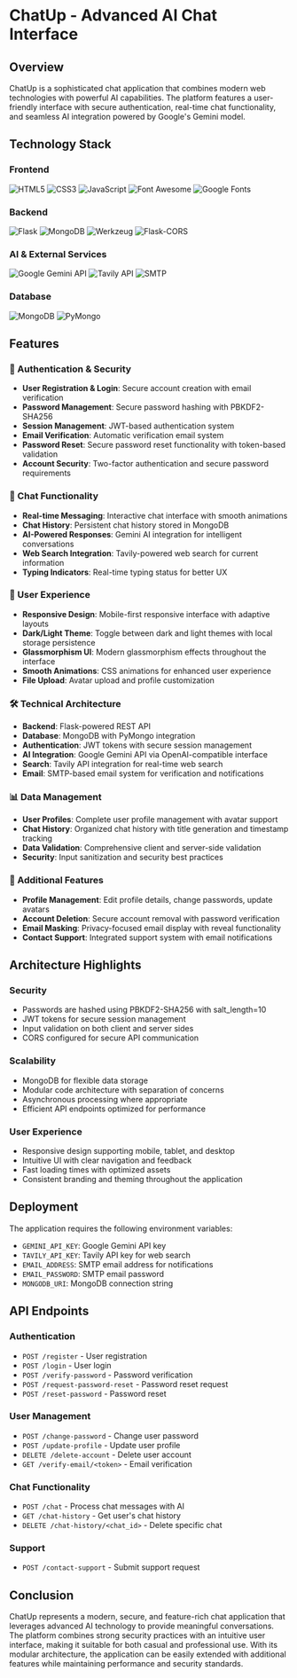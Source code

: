 # ChatUp - Advanced AI Chat Interface

## Overview
ChatUp is a sophisticated chat application that combines modern web technologies with powerful AI capabilities. The platform features a user-friendly interface with secure authentication, real-time chat functionality, and seamless AI integration powered by Google's Gemini model.

## Technology Stack

### Frontend  
![HTML5](https://img.shields.io/badge/HTML5-E34F26?logo=html5&logoColor=white&style=flat)  ![CSS3](https://img.shields.io/badge/CSS3-1572B6?logo=css3&logoColor=white&style=flat)  ![JavaScript](https://img.shields.io/badge/JavaScript-F7DF1E?logo=javascript&logoColor=black&style=flat)  ![Font Awesome](https://img.shields.io/badge/Font_Awesome-528DD7?logo=fontawesome&logoColor=white&style=flat)  ![Google Fonts](https://img.shields.io/badge/Google%20Fonts-4285F4?logo=google&logoColor=white&style=flat)  

### Backend  
![Flask](https://img.shields.io/badge/Flask-000000?logo=flask&logoColor=white&style=flat)  ![MongoDB](https://img.shields.io/badge/MongoDB-47A248?logo=mongodb&logoColor=white&style=flat)  ![Werkzeug](https://img.shields.io/badge/Werkzeug-005F73?logo=python&logoColor=white&style=flat)  ![Flask-CORS](https://img.shields.io/badge/Flask-CORS-000000?logo=flask&logoColor=white&style=flat)  

### AI & External Services  
![Google Gemini API](https://img.shields.io/badge/Google%20Gemini-4285F4?logo=google&logoColor=white&style=flat)  ![Tavily API](https://img.shields.io/badge/Tavily-00ADEF?style=flat)  ![SMTP](https://img.shields.io/badge/SMTP-D14836?logo=gmail&logoColor=white&style=flat)  

### Database  
![MongoDB](https://img.shields.io/badge/MongoDB-47A248?logo=mongodb&logoColor=white&style=flat)  ![PyMongo](https://img.shields.io/badge/PyMongo-47A248?logo=python&logoColor=white&style=flat) 

## Features

### 🔐 Authentication & Security
- **User Registration & Login**: Secure account creation with email verification
- **Password Management**: Secure password hashing with PBKDF2-SHA256
- **Session Management**: JWT-based authentication system
- **Email Verification**: Automatic verification email system
- **Password Reset**: Secure password reset functionality with token-based validation
- **Account Security**: Two-factor authentication and secure password requirements

### 💬 Chat Functionality
- **Real-time Messaging**: Interactive chat interface with smooth animations
- **Chat History**: Persistent chat history stored in MongoDB
- **AI-Powered Responses**: Gemini AI integration for intelligent conversations
- **Web Search Integration**: Tavily-powered web search for current information
- **Typing Indicators**: Real-time typing status for better UX

### 🎨 User Experience
- **Responsive Design**: Mobile-first responsive interface with adaptive layouts
- **Dark/Light Theme**: Toggle between dark and light themes with local storage persistence
- **Glassmorphism UI**: Modern glassmorphism effects throughout the interface
- **Smooth Animations**: CSS animations for enhanced user experience
- **File Upload**: Avatar upload and profile customization

### 🛠️ Technical Architecture
- **Backend**: Flask-powered REST API
- **Database**: MongoDB with PyMongo integration
- **Authentication**: JWT tokens with secure session management
- **AI Integration**: Google Gemini API via OpenAI-compatible interface
- **Search**: Tavily API integration for real-time web search
- **Email**: SMTP-based email system for verification and notifications

### 📊 Data Management
- **User Profiles**: Complete user profile management with avatar support
- **Chat History**: Organized chat history with title generation and timestamp tracking
- **Data Validation**: Comprehensive client and server-side validation
- **Security**: Input sanitization and security best practices

### 🎯 Additional Features
- **Profile Management**: Edit profile details, change passwords, update avatars
- **Account Deletion**: Secure account removal with password verification
- **Email Masking**: Privacy-focused email display with reveal functionality
- **Contact Support**: Integrated support system with email notifications


## Architecture Highlights

### Security
- Passwords are hashed using PBKDF2-SHA256 with salt_length=10
- JWT tokens for secure session management
- Input validation on both client and server sides
- CORS configured for secure API communication

### Scalability
- MongoDB for flexible data storage
- Modular code architecture with separation of concerns
- Asynchronous processing where appropriate
- Efficient API endpoints optimized for performance

### User Experience
- Responsive design supporting mobile, tablet, and desktop
- Intuitive UI with clear navigation and feedback
- Fast loading times with optimized assets
- Consistent branding and theming throughout the application

## Deployment

The application requires the following environment variables:
- `GEMINI_API_KEY`: Google Gemini API key
- `TAVILY_API_KEY`: Tavily API key for web search
- `EMAIL_ADDRESS`: SMTP email address for notifications
- `EMAIL_PASSWORD`: SMTP email password
- `MONGODB_URI`: MongoDB connection string

## API Endpoints

### Authentication
- `POST /register` - User registration
- `POST /login` - User login
- `POST /verify-password` - Password verification
- `POST /request-password-reset` - Password reset request
- `POST /reset-password` - Password reset

### User Management
- `POST /change-password` - Change user password
- `POST /update-profile` - Update user profile
- `DELETE /delete-account` - Delete user account
- `GET /verify-email/<token>` - Email verification

### Chat Functionality
- `POST /chat` - Process chat messages with AI
- `GET /chat-history` - Get user's chat history
- `DELETE /chat-history/<chat_id>` - Delete specific chat

### Support
- `POST /contact-support` - Submit support request

## Conclusion

ChatUp represents a modern, secure, and feature-rich chat application that leverages advanced AI technology to provide meaningful conversations. The platform combines strong security practices with an intuitive user interface, making it suitable for both casual and professional use. With its modular architecture, the application can be easily extended with additional features while maintaining performance and security standards.
